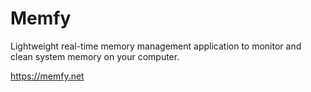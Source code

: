 # Memfy
Lightweight real-time memory management application to monitor and clean system memory on your computer.

https://memfy.net
